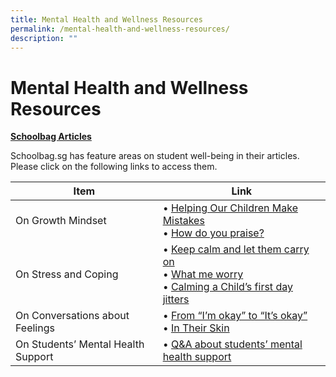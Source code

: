 ```yaml
---
title: Mental Health and Wellness Resources
permalink: /mental-health-and-wellness-resources/
description: ""
---
```

# Mental Health and Wellness Resources
<b><u>Schoolbag Articles</u></b>

Schoolbag.sg has feature areas on student well-being in their articles. Please click on the following links to access them.

| Item                     | Link                      |
|------------------------------------|-----------------------------------------------------------------------------------------|
| On Growth Mindset                  | • [Helping Our Children Make Mistakes](https://www.schoolbag.sg/story/helping-our-children-make-mistakes)<br> • [How do you praise?](https://www.schoolbag.sg/story/how-do-you-praise)                                |
| On Stress and Coping               |• [Keep calm and let them carry on](https://www.schoolbag.sg/story/keep-calm-and-let-them-carry-on)<br>• [What me worry](https://www.schoolbag.sg/story/what-me-worry)<br>• [Calming a Child’s first day jitters](https://www.schoolbag.sg/story/calming-a-child-s-first-day-jitters) |
| On Conversations about Feelings    | • [From “I’m okay” to “It’s okay”](https://www.schoolbag.edu.sg/story/from-i-m-okay-to-it-s-okay)<br>• [In Their Skin](https://www.schoolbag.edu.sg/story/in-their-skin)                                         |
| On Students’ Mental Health Support | • [Q&A about students’ mental health support](https://www.schoolbag.edu.sg/story/q-a-about-students-mental-health-support)                                               |